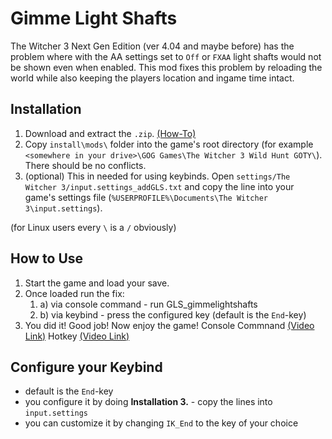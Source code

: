 # Gimme Light Shafts

The Witcher 3 Next Gen Edition (ver 4.04 and maybe before) has the problem where with the AA settings set to `Off` or `FXAA` light shafts would not be shown even when enabled.
This mod fixes this problem by reloading the world while also keeping the players location and ingame time intact.
## Installation
1. Download and extract the `.zip`. <a target="_blank" href="https://github.com/RadiantesT/w3-gimme-light-shafts/blob/main/resources/how-to-download.jpg">(How-To)</a>
2. Copy `install\mods\` folder into the game's root directory (for example `<somewhere in your drive>\GOG Games\The Witcher 3 Wild Hunt GOTY\`). There should be no conflicts.
3. (optional) This in needed for using keybinds. Open `settings/The Witcher 3/input.settings_addGLS.txt` and copy the line into your game's settings file (`%USERPROFILE%\Documents\The Witcher 3\input.settings`).

(for Linux users every `\` is a `/` obviously)
## How to Use
1. Start the game and load your save.
2. Once loaded run the fix:
	1. a) via console command - run GLS_gimmelightshafts
	2. b) via keybind - press the configured key (default is the `End`-key)
3. You did it! Good job! Now enjoy the game!
Console Commnand <a href="https://www.youtube.com/watch?v=NzTqhcI7HqI">(Video Link)</a>
Hotkey <a href="https://www.youtube.com/watch?v=lsEy6TrUTVQ">(Video Link)</a>
## Configure your Keybind
- default is the `End`-key
- you configure it by doing **Installation 3.** - copy the lines into `input.settings`
- you can customize it by changing `IK_End` to the key of your choice
